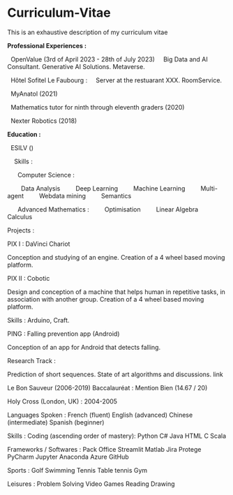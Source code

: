 # Curriculum-Vitae
This is an exhaustive description of my curriculum vitae

**Professional Experiences :**

&nbsp; OpenValue (3rd of April 2023 - 28th of July 2023)
&nbsp; &nbsp; Big Data and AI Consultant. Generative AI Solutions. Metaverse.

&nbsp; Hôtel Sofitel Le Faubourg :
&nbsp; &nbsp; Server at the restuarant XXX. RoomService.

&nbsp; MyAnatol (2021)

&nbsp; Mathematics tutor for ninth through eleventh graders (2020)

&nbsp; Nexter Robotics (2018)

  
**Education :**

&nbsp; ESILV ()

&nbsp; &nbsp; Skills :

&nbsp; &nbsp; &nbsp; Computer Science : 

&nbsp; &nbsp; &nbsp; &nbsp; Data Analysis
&nbsp; &nbsp; &nbsp; &nbsp; Deep Learning
&nbsp; &nbsp; &nbsp; &nbsp; Machine Learning
&nbsp; &nbsp; &nbsp; &nbsp; Multi-agent
&nbsp; &nbsp; &nbsp; &nbsp; Webdata mining
&nbsp; &nbsp; &nbsp; &nbsp; Semantics

&nbsp; &nbsp; &nbsp; Advanced Mathematics :
&nbsp; &nbsp; &nbsp; &nbsp; Optimisation
&nbsp; &nbsp; &nbsp; &nbsp; Linear Algebra
&nbsp; &nbsp; &nbsp; &nbsp; Calculus     

Projects :

PIX I : DaVinci Chariot 

Conception and studying of an engine. Creation of a 4 wheel based moving platform.

PIX II : Cobotic

Design and conception of a machine that helps human in repetitive tasks, in association with another group. Creation of a 4 wheel based moving platform. 

Skills :
  Arduino, Craft.
  
PING : Falling prevention app (Android)

Conception of an app for Android that detects falling.

Research Track : 

Prediction of short sequences. State of art algorithms and discussions. link




  Le Bon Sauveur (2006-2019)
    Baccalauréat : Mention Bien (14.67 / 20)



  Holy Cross (London, UK) : 2004-2005


Languages Spoken :
  French (fluent)
  English (advanced)
  Chinese (intermediate)
  Spanish (beginner)

Skills : 
  Coding (ascending order of mastery):
    Python
    C#
    Java
    HTML
    C
    Scala
  
  Frameworks / Softwares :
    Pack Office
    Streamlit
    Matlab
    Jira
    Protege
    PyCharm
    Jupyter
    Anaconda
    Azure
    GitHub
  
  Sports : 
    Golf
    Swimming
    Tennis
    Table tennis
    Gym
    
  Leisures :
    Problem Solving
    Video Games
    Reading
    Drawing
    
		
    
  
    

